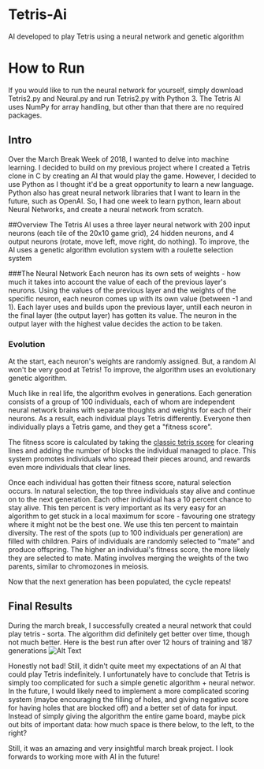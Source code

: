# Tetris-Ai
AI developed to play Tetris using a neural network and genetic algorithm

# How to Run
If you would like to run the neural network for yourself, simply download Tetris2.py and Neural.py and run Tetris2.py with Python 3. The Tetris AI uses NumPy for array handling, but other than that there are no required packages.

## Intro
Over the March Break Week of 2018, I wanted to delve into machine learning.
I decided to build on my previous project where I created a Tetris clone in C by creating an AI that would play the game. However, I decided to use Python as I thought it'd be a great opportunity to learn a new language. Python also has great neural network libraries that I want to learn in the future, such as OpenAI. So, I had one week to learn python, learn about Neural Networks, and create a neural network from scratch.

##Overview
The Tetris AI uses a three layer neural network with 200 input neurons (each tile of the 20x10 game grid), 24 hidden neurons, and 4 output neurons (rotate, move left, move right, do nothing). To improve, the AI uses a genetic algorithm evolution system with a roulette selection system

###The Neural Network
Each neuron has its own sets of weights - how much it takes into account the value of each of the previous layer's neurons. Using the values of the previous layer and the weights of the specific neuron, each neuron comes up with its own value (between -1 and 1). Each layer  uses and builds upon the previous layer, untill each neuron in the final layer (the output layer) has gotten its value. The neuron in the output layer with the highest value decides the action to be taken.

### Evolution
At the start, each neuron's weights are randomly assigned. But, a random AI won't be very good at Tetris! To improve, the algorithm uses an evolutionary genetic algorithm.

Much like in real life, the algorithm evolves in generations. Each generation consists of a group of 100 individuals, each of whom are independent neural network brains with separate thoughts and weights for each of their neurons. As a result, each individual plays Tetris differently. Everyone then individually plays a Tetris game, and they get a "fitness score".

The fitness score is calculated by taking the [classic tetris score](http://tetris.wikia.com/wiki/Scoring) for clearing lines and adding the number of blocks the individual managed to place. This system promotes individuals who spread their pieces around, and rewards even more individuals that clear lines.

Once each individual has gotten their fitness score, natural selection occurs. In natural selection, the top three individuals stay alive and continue on to the next generation. Each other individual has a 10 percent chance to stay alive. This ten percent is very important as its very easy for an algorithm to get stuck in a local maximum for score - favouring one strategy where it might not be the best one. We use this ten percent to maintain diversity. The rest of the spots (up to 100 individuals per generation) are filled with children. Pairs of individuals are randomly selected to "mate" and produce offspring. The higher an individual's fitness score, the more likely they are selected to mate. Mating involves merging the weights of the two parents, similar to chromozones in meiosis.

Now that the next generation has been populated, the cycle repeats!

## Final Results
During the march break, I successfully created a neural network that could play tetris - sorta. The algorithm did definitely get better over time, though not much better. Here is the best run after over 12 hours of training and 187 generations
![Alt Text](https://media.giphy.com/media/45eLUMADLV3WTXzyIb/giphy.gif)

Honestly not bad! Still, it didn't quite meet my expectations of an AI that could play Tetris indefinitely. I unfortunately have to conclude that Tetris is simply too complicated for such a simple genetic algorithm + neural networ. In the future, I would likely need to implement a more complicated scoring system (maybe encouraging the filling of holes, and giving negative score for having holes that are blocked off) and a better set of data for input. Instead of simply giving the algorithm the entire game board, maybe pick out bits of important data: how much space is there below, to the left, to the right?

Still, it was an amazing and very insightful march break project. I look forwards to working more with AI in the future!
